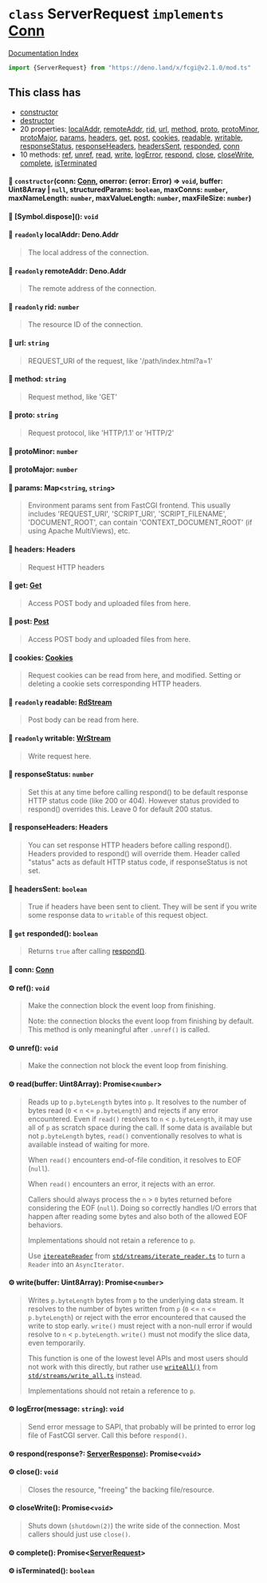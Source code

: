 # `class` ServerRequest `implements` [Conn](../interface.Conn/README.md)

[Documentation Index](../README.md)

```ts
import {ServerRequest} from "https://deno.land/x/fcgi@v2.1.0/mod.ts"
```

## This class has

- [constructor](#-constructorconn-conn-onerror-error-error--void-buffer-uint8array--null-structuredparams-boolean-maxconns-number-maxnamelength-number-maxvaluelength-number-maxfilesize-number)
- [destructor](#-symboldispose-void)
- 20 properties:
[localAddr](#-readonly-localaddr-denoaddr),
[remoteAddr](#-readonly-remoteaddr-denoaddr),
[rid](#-readonly-rid-number),
[url](#-url-string),
[method](#-method-string),
[proto](#-proto-string),
[protoMinor](#-protominor-number),
[protoMajor](#-protomajor-number),
[params](#-params-mapstring-string),
[headers](#-headers-headers),
[get](#-get-get),
[post](#-post-post),
[cookies](#-cookies-cookies),
[readable](#-readonly-readable-rdstream),
[writable](#-readonly-writable-wrstream),
[responseStatus](#-responsestatus-number),
[responseHeaders](#-responseheaders-headers),
[headersSent](#-headerssent-boolean),
[responded](#-get-responded-boolean),
[conn](#-conn-conn)
- 10 methods:
[ref](#-ref-void),
[unref](#-unref-void),
[read](#-readbuffer-uint8array-promisenumber),
[write](#-writebuffer-uint8array-promisenumber),
[logError](#-logerrormessage-string-void),
[respond](#-respondresponse-serverresponse-promisevoid),
[close](#-close-void),
[closeWrite](#-closewrite-promisevoid),
[complete](#-complete-promiseserverrequest),
[isTerminated](#-isterminated-boolean)


#### 🔧 `constructor`(conn: [Conn](../interface.Conn/README.md), onerror: (error: Error) => `void`, buffer: Uint8Array | `null`, structuredParams: `boolean`, maxConns: `number`, maxNameLength: `number`, maxValueLength: `number`, maxFileSize: `number`)



#### 🔨 \[Symbol.dispose](): `void`



#### 📄 `readonly` localAddr: Deno.Addr

> The local address of the connection.



#### 📄 `readonly` remoteAddr: Deno.Addr

> The remote address of the connection.



#### 📄 `readonly` rid: `number`

> The resource ID of the connection.



#### 📄 url: `string`

> REQUEST_URI of the request, like '/path/index.html?a=1'



#### 📄 method: `string`

> Request method, like 'GET'



#### 📄 proto: `string`

> Request protocol, like 'HTTP/1.1' or 'HTTP/2'



#### 📄 protoMinor: `number`



#### 📄 protoMajor: `number`



#### 📄 params: Map\<`string`, `string`>

> Environment params sent from FastCGI frontend. This usually includes 'REQUEST_URI', 'SCRIPT_URI', 'SCRIPT_FILENAME', 'DOCUMENT_ROOT', can contain 'CONTEXT_DOCUMENT_ROOT' (if using Apache MultiViews), etc.



#### 📄 headers: Headers

> Request HTTP headers



#### 📄 get: [Get](../class.Get/README.md)

> Access POST body and uploaded files from here.



#### 📄 post: [Post](../class.Post/README.md)

> Access POST body and uploaded files from here.



#### 📄 cookies: [Cookies](../class.Cookies/README.md)

> Request cookies can be read from here, and modified. Setting or deleting a cookie sets corresponding HTTP headers.



#### 📄 `readonly` readable: [RdStream](../class.RdStream/README.md)

> Post body can be read from here.



#### 📄 `readonly` writable: [WrStream](../class.WrStream/README.md)

> Write request here.



#### 📄 responseStatus: `number`

> Set this at any time before calling respond() to be default response HTTP status code (like 200 or 404). However status provided to respond() overrides this. Leave 0 for default 200 status.



#### 📄 responseHeaders: Headers

> You can set response HTTP headers before calling respond(). Headers provided to respond() will override them. Header called "status" acts as default HTTP status code, if responseStatus is not set.



#### 📄 headersSent: `boolean`

> True if headers have been sent to client. They will be sent if you write some response data to `writable` of this request object.



#### 📄 `get` responded(): `boolean`

> Returns `true` after calling [respond()](../class.ServerRequest/README.md#-respondresponse-serverresponse-promisevoid).



#### 📄 conn: [Conn](../interface.Conn/README.md)



#### ⚙ ref(): `void`

> Make the connection block the event loop from finishing.
> 
> Note: the connection blocks the event loop from finishing by default.
> This method is only meaningful after `.unref()` is called.



#### ⚙ unref(): `void`

> Make the connection not block the event loop from finishing.



#### ⚙ read(buffer: Uint8Array): Promise\<`number`>

> Reads up to `p.byteLength` bytes into `p`. It resolves to the number of
> bytes read (`0` < `n` <= `p.byteLength`) and rejects if any error
> encountered. Even if `read()` resolves to `n` < `p.byteLength`, it may
> use all of `p` as scratch space during the call. If some data is
> available but not `p.byteLength` bytes, `read()` conventionally resolves
> to what is available instead of waiting for more.
> 
> When `read()` encounters end-of-file condition, it resolves to EOF
> (`null`).
> 
> When `read()` encounters an error, it rejects with an error.
> 
> Callers should always process the `n` > `0` bytes returned before
> considering the EOF (`null`). Doing so correctly handles I/O errors that
> happen after reading some bytes and also both of the allowed EOF
> behaviors.
> 
> Implementations should not retain a reference to `p`.
> 
> Use
> [`itereateReader`](https://deno.land/std/streams/iterate_reader.ts?s=iterateReader)
> from
> [`std/streams/iterate_reader.ts`](https://deno.land/std/streams/iterate_reader.ts)
> to turn a `Reader` into an `AsyncIterator`.



#### ⚙ write(buffer: Uint8Array): Promise\<`number`>

> Writes `p.byteLength` bytes from `p` to the underlying data stream. It
> resolves to the number of bytes written from `p` (`0` <= `n` <=
> `p.byteLength`) or reject with the error encountered that caused the
> write to stop early. `write()` must reject with a non-null error if
> would resolve to `n` < `p.byteLength`. `write()` must not modify the
> slice data, even temporarily.
> 
> This function is one of the lowest
> level APIs and most users should not work with this directly, but rather use
> [`writeAll()`](https://deno.land/std/streams/write_all.ts?s=writeAll) from
> [`std/streams/write_all.ts`](https://deno.land/std/streams/write_all.ts)
> instead.
> 
> Implementations should not retain a reference to `p`.



#### ⚙ logError(message: `string`): `void`

> Send error message to SAPI, that probably will be printed to error log file of FastCGI server.
> Call this before `respond()`.



#### ⚙ respond(response?: [ServerResponse](../interface.ServerResponse/README.md)): Promise\<`void`>



#### ⚙ close(): `void`

> Closes the resource, "freeing" the backing file/resource.



#### ⚙ closeWrite(): Promise\<`void`>

> Shuts down (`shutdown(2)`) the write side of the connection. Most
> callers should just use `close()`.



#### ⚙ complete(): Promise\<[ServerRequest](../class.ServerRequest/README.md)>



#### ⚙ isTerminated(): `boolean`



